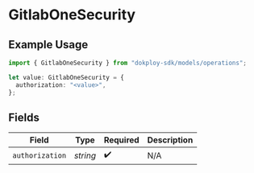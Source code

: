 # GitlabOneSecurity

## Example Usage

```typescript
import { GitlabOneSecurity } from "dokploy-sdk/models/operations";

let value: GitlabOneSecurity = {
  authorization: "<value>",
};
```

## Fields

| Field              | Type               | Required           | Description        |
| ------------------ | ------------------ | ------------------ | ------------------ |
| `authorization`    | *string*           | :heavy_check_mark: | N/A                |